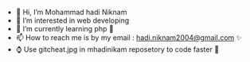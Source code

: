 - 👋 Hi, I’m Mohammad hadi Niknam
- 👀 I’m interested in web developing
- 🌱 I’m currently learning php 💞️  
- 📫 How to reach me is by my email : hadi.niknam2004@gmail.com ✨
- ⌚ Use gitcheat.jpg in mhadinikam reposetory to code faster 💎


